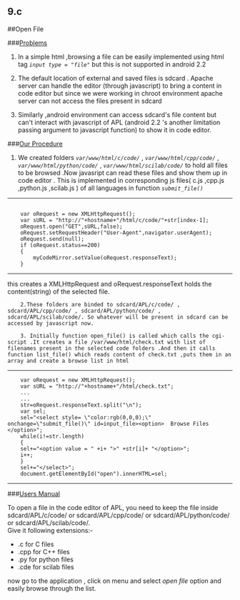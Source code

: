 9.c
---
##Open File  

###<u>Problems</u>

1. In a simple html ,browsing a file can be easily implemented using html tag  *`input type = "file"`* but this is not supported in android 2.2

1. The default location of external and saved files is sdcard . Apache server can handle the editor (through javascript) to bring a content in code editor but since we were working in chroot environment apache server can not access the files present in sdcard 
1.  Similarly ,android environment can access sdcard's file content but can't interact with javascript of APL (android 2.2 's another limitation passing argument to javascript function) to show it in code editor.  

###<u>Our Procedure</u>

1. We created folders *`var/www/html/c/code/`* , *`var/www/html/cpp/code/`* , *`var/www/html/python/code/`* , *`var/www/html/scilab/code/`* to hold all files to be browsed .Now javasript can read these files and show them up in code editor . This is implemented in corresponding js files( c.js ,cpp.js ,python.js ,scilab.js ) of all languages in function *`submit_file()`* 

---
<pre><code>
	var oRequest = new XMLHttpRequest();
	var sURL = "http://"+hostname+"/html/c/code/"+str[index-1];
	oRequest.open("GET",sURL,false);
	oRequest.setRequestHeader("User-Agent",navigator.userAgent);
	oRequest.send(null);
	if (oRequest.status==200)
	{
		myCodeMirror.setValue(oRequest.responseText);
	}
</pre></code>
---
this creates a XMLHttpRequest and oRequest.responseText holds the content(string) of the selected file.

		2.These folders are binded to sdcard/APL/c/code/ , sdcard/APL/cpp/code/ , sdcard/APL/python/code/ , sdcard/APL/scilab/code/. So whatever will be present in sdcard can be accessed by javascript now.  

		3. Initially function open_file() is called which calls the cgi-script .It creates a file /var/www/html/check.txt with list of filenames present in the selected code folders .And then it calls function list_file() which reads content of check.txt ,puts them in an array and create a browse list in html

---

		var oRequest = new XMLHttpRequest();
		var sURL = "http://"+hostname+"/html/check.txt";
		...
		...
		str=oRequest.responseText.split("\n");
		var sel;
		sel="<select style= \"color:rgb(0,0,0);\" onchange=\"submit_file()\" id=input_file><option>  Browse Files </option>";
		while(i!=str.length)
		{
		sel+="<option value = " +i+ ">" +str[i]+ "</option>";
		i++;
		}
		sel+="</select>";
		document.getElementById("open").innerHTML=sel;

---

###<u>Users Manual</u>

To open a file in the code editor of APL, you need to keep the file inside sdcard/APL/c/code/ or sdcard/APL/cpp/code/ or sdcard/APL/python/code/ or sdcard/APL/scilab/code/.  
Give it following extensions:-  

* .c for C files<br>
* .cpp for C++ files<br>
* .py for python files<br>
* .cde for scilab files<br>

now go to the application , click on menu and select *open file* option and easily browse through the list.
